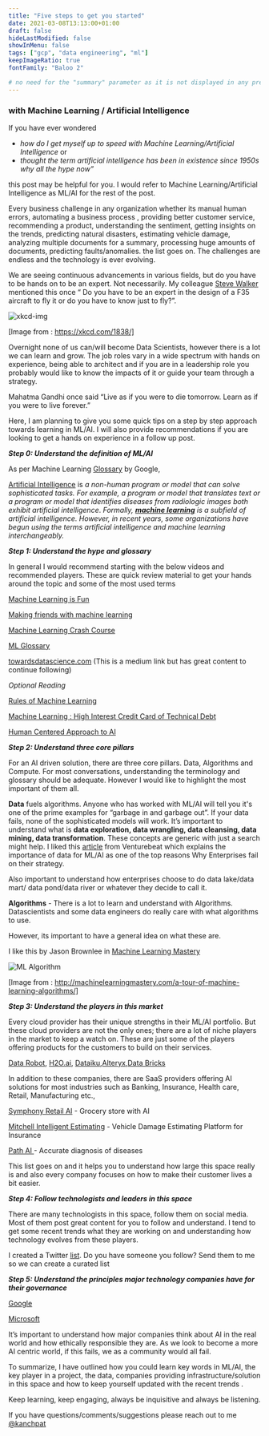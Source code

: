 ```yaml
---
title: "Five steps to get you started"
date: 2021-03-08T13:13:00+01:00
draft: false
hideLastModified: false
showInMenu: false
tags: ["gcp", "data engineering", "ml"]
keepImageRatio: true
fontFamily: "Baloo 2"

# no need for the "summary" parameter as it is not displayed in any previews
---
```

 

### with Machine Learning / Artificial Intelligence

If you have ever wondered 


*   _how do I get myself up to speed with Machine Learning/Artificial Intelligence_ or 
*   _thought the term artificial intelligence has been in existence since 1950s why all the hype now”_

 this post  may be helpful for you. I would refer to Machine Learning/Artificial Intelligence as ML/AI for the rest of the post.

Every business challenge in any organization  whether its manual human errors, automating a business process , providing better customer service, recommending a product, understanding the sentiment, getting insights on the trends, predicting natural disasters, estimating vehicle damage, analyzing multiple documents for a summary, processing huge amounts of documents, predicting faults/anomalies. the list goes on. The challenges are endless and the technology is ever evolving.  

We are seeing continuous advancements in various fields, but do you have to be hands on to be an expert. Not necessarily. My colleague [Steve Walker](https://www.linkedin.com/in/steve-walker-7473368/) mentioned this once “ Do you have to be an expert in the design of a F35 aircraft to fly it or do you have to know just to fly?”. 

![xkcd-img](https://imgs.xkcd.com/comics/machine_learning.png "image_tooltip")


[Image from : https://xkcd.com/1838/]

Overnight none of us can/will become Data Scientists, however there is a lot we can learn and grow. The job roles vary in a wide spectrum with hands on experience, being able to architect and if you are in a leadership role you probably would like to know the impacts of it or guide your team through a strategy. 

Mahatma Gandhi once said “Live as if you were to die tomorrow. Learn as if you were to live forever.”  

Here, I am planning to give you some quick tips on a step by step approach towards learning in ML/AI. I will also provide recommendations if you are looking to get a hands on experience in a follow up post. 

**_Step 0: Understand the definition of ML/AI_**

As per Machine Learning [Glossary](https://developers.google.com/machine-learning/glossary) by Google,

[Artificial Intelligence](https://developers.google.com/machine-learning/glossary#artificial-intelligence) is _a non-human program or model that can solve sophisticated tasks. For example, a program or model that translates text or a program or model that identifies diseases from radiologic images both exhibit artificial intelligence_. _Formally, **[machine learning](https://developers.google.com/machine-learning/glossary#machine_learning)** is a subfield of artificial intelligence. However, in recent years, some organizations have begun using the terms artificial intelligence and machine learning interchangeably._

**_Step 1: Understand the hype and glossary_**

In general I would recommend starting with the below videos and recommended players. These are quick review material to get your hands around the topic and some of the most used terms

[Machine Learning is Fun](https://medium.com/@ageitgey/machine-learning-is-fun-80ea3ec3c471#.cydc21t6q)

[Making friends with machine learning](https://www.youtube.com/playlist?list=PLRKtJ4IpxJpDxl0NTvNYQWKCYzHNuy2xG) 

[Machine Learning Crash Course](https://developers.google.com/machine-learning/crash-course/ml-intro)

[ML Glossary](https://developers.google.com/machine-learning/glossary)

[towardsdatascience.com](https://towardsdatascience.com/) (This is a medium link but has great content to continue following)

*Optional Reading*

[Rules of Machine Learning](https://developers.google.com/machine-learning/guides/rules-of-ml)

[Machine Learning : High Interest Credit Card of Technical Debt](https://research.google/pubs/pub43146/)

[Human Centered Approach to AI](https://pair.withgoogle.com/guidebook/)

**_Step 2: Understand three core pillars_**

For an AI driven solution, there are three core pillars. Data, Algorithms and Compute. For most conversations, understanding the terminology and glossary should be adequate. However I would like to highlight the most important of them all. 

**Data** fuels algorithms.  Anyone who has worked with ML/AI will tell you it's one of the prime examples for “garbage in and garbage out”. If your data fails, none of the sophisticated  models will work. It’s important to understand what is **data exploration, data wrangling, data cleansing, data mining, data transformation**. These concepts are generic with just a search might help. I liked this [article](https://venturebeat.com/2021/02/25/why-machine-learning-strategies-fail/) from Venturebeat which explains the importance of data for ML/AI as one of the top reasons Why Enterprises fail on their strategy.

Also important to understand how enterprises choose to do data lake/data mart/ data pond/data river or whatever they decide to call it.


**Algorithms** - There is a lot to learn and understand with Algorithms. Datascientists and some data engineers do really care with what algorithms to use. 

However, its important to have a general idea on what these are. 

I like this by Jason Brownlee in [Machine Learning Mastery](https://machinelearningmastery.com/a-tour-of-machine-learning-algorithms/) 

![ML Algorithm](/images/mlcheatsheet.png "image_tooltip")

[Image from : http://machinelearningmastery.com/a-tour-of-machine-learning-algorithms/]

**_Step 3: Understand the players in this market_**

Every cloud provider has their unique strengths in their ML/AI portfolio. But these cloud providers are not the only ones; there are a lot of niche players in the market to keep a watch on. These are just some of the players offering products for the customers to build on their services. 

[Data Robot](https://www.datarobot.com/), [H2O.ai](https://www.h2o.ai/), [Dataiku](https://www.dataiku.com/),[Alteryx](https://www.alteryx.com/),[Data Bricks](https://databricks.com/)

In addition to these companies, there are SaaS providers offering AI solutions for most industries such as Banking, Insurance, Health care, Retail, Manufacturing etc.,

[Symphony Retail AI](https://www.symphonyretailai.com/) - Grocery store with AI

[Mitchell Intelligent Estimating](https://www.mitchell.com/mitchell-intelligent-estimating/) - Vehicle Damage Estimating Platform for Insurance 

[Path AI ](https://www.pathai.com/)- Accurate diagnosis of diseases

This list goes on and it helps you to understand how large this space really is and also every company focuses on how to make their customer lives a bit easier.

**_Step 4: Follow technologists and leaders in this space_**



There are many technologists in this space, follow them on social media. Most of them post great content for you to follow and understand. I tend to get some recent trends what they are working on and understanding how technology evolves from these players. 

I created a Twitter [list](https://twitter.com/i/lists/1403493802678030342).  Do you have someone you follow? Send them to me so we can create a curated list

**_Step 5: Understand the principles major technology companies have for their governance_**

[Google](https://www.blog.google/technology/ai/ai-principles/)

[Microsoft](https://www.microsoft.com/en-us/ai/our-approach?activetab=pivot1%3aprimaryr5)

It’s important to understand how major companies think about AI in the real world and how ethically responsible they are. As we look to become a more AI centric world, if this fails, we as a community would all fail.


To summarize, I have outlined how you could learn key words in ML/AI, the key player in a project, the data, companies providing infrastructure/solution in this space and how to keep yourself updated with the recent trends .

Keep learning, keep engaging, always be inquisitive and always be listening.

If you have questions/comments/suggestions please reach out to me [@kanchpat](twitter.com/kanchpat)